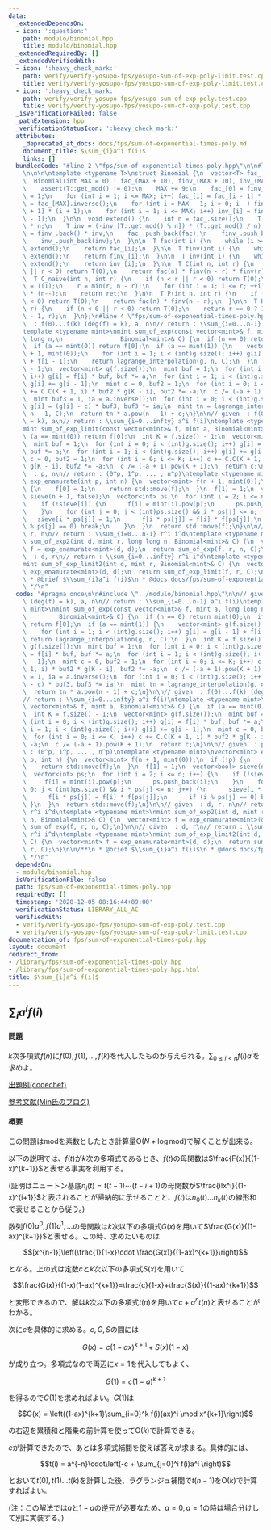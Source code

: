 ```yaml
---
data:
  _extendedDependsOn:
  - icon: ':question:'
    path: modulo/binomial.hpp
    title: modulo/binomial.hpp
  _extendedRequiredBy: []
  _extendedVerifiedWith:
  - icon: ':heavy_check_mark:'
    path: verify/verify-yosupo-fps/yosupo-sum-of-exp-poly-limit.test.cpp
    title: verify/verify-yosupo-fps/yosupo-sum-of-exp-poly-limit.test.cpp
  - icon: ':heavy_check_mark:'
    path: verify/verify-yosupo-fps/yosupo-sum-of-exp-poly.test.cpp
    title: verify/verify-yosupo-fps/yosupo-sum-of-exp-poly.test.cpp
  _isVerificationFailed: false
  _pathExtension: hpp
  _verificationStatusIcon: ':heavy_check_mark:'
  attributes:
    _deprecated_at_docs: docs/fps/sum-of-exponential-times-poly.md
    document_title: $\sum_{i}a^i f(i)$
    links: []
  bundledCode: "#line 2 \"fps/sum-of-exponential-times-poly.hpp\"\n\n#line 2 \"modulo/binomial.hpp\"\
    \n\n\n\ntemplate <typename T>\nstruct Binomial {\n  vector<T> fac_, finv_, inv_;\n\
    \  Binomial(int MAX = 0) : fac_(MAX + 10), finv_(MAX + 10), inv_(MAX + 10) {\n\
    \    assert(T::get_mod() != 0);\n    MAX += 9;\n    fac_[0] = finv_[0] = inv_[0]\
    \ = 1;\n    for (int i = 1; i <= MAX; i++) fac_[i] = fac_[i - 1] * i;\n    finv_[MAX]\
    \ = fac_[MAX].inverse();\n    for (int i = MAX - 1; i > 0; i--) finv_[i] = finv_[i\
    \ + 1] * (i + 1);\n    for (int i = 1; i <= MAX; i++) inv_[i] = finv_[i] * fac_[i\
    \ - 1];\n  }\n\n  void extend() {\n    int n = fac_.size();\n    T fac = fac_.back()\
    \ * n;\n    T inv = (-inv_[T::get_mod() % n]) * (T::get_mod() / n);\n    T finv\
    \ = finv_.back() * inv;\n    fac_.push_back(fac);\n    finv_.push_back(finv);\n\
    \    inv_.push_back(inv);\n  }\n\n  T fac(int i) {\n    while (i >= (int)fac_.size())\
    \ extend();\n    return fac_[i];\n  }\n\n  T finv(int i) {\n    while (i >= (int)finv_.size())\
    \ extend();\n    return finv_[i];\n  }\n\n  T inv(int i) {\n    while (i >= (int)inv_.size())\
    \ extend();\n    return inv_[i];\n  }\n\n  T C(int n, int r) {\n    if (n < r\
    \ || r < 0) return T(0);\n    return fac(n) * finv(n - r) * finv(r);\n  }\n\n\
    \  T C_naive(int n, int r) {\n    if (n < r || r < 0) return T(0);\n    T ret\
    \ = T(1);\n    r = min(r, n - r);\n    for (int i = 1; i <= r; ++i) ret *= inv(i)\
    \ * (n--);\n    return ret;\n  }\n\n  T P(int n, int r) {\n    if (n < r || r\
    \ < 0) return T(0);\n    return fac(n) * finv(n - r);\n  }\n\n  T H(int n, int\
    \ r) {\n    if (n < 0 || r < 0) return T(0);\n    return r == 0 ? 1 : C(n + r\
    \ - 1, r);\n  }\n};\n#line 4 \"fps/sum-of-exponential-times-poly.hpp\"\n\n// given\
    \  : f(0)...f(k) (deg(f) = k), a, n\n// return : \\sum_{i=0...n-1} a^i f(i)\n\
    template <typename mint>\nmint sum_of_exp(const vector<mint>& f, mint a, long\
    \ long n,\n                Binomial<mint>& C) {\n  if (n == 0) return mint(0);\n\
    \  if (a == mint(0)) return f[0];\n  if (a == mint(1)) {\n    vector<mint> g(f.size()\
    \ + 1, mint(0));\n    for (int i = 1; i < (int)g.size(); i++) g[i] = g[i - 1]\
    \ + f[i - 1];\n    return lagrange_interpolation(g, n, C);\n  }\n  int K = f.size()\
    \ - 1;\n  vector<mint> g(f.size());\n  mint buf = 1;\n  for (int i = 0; i < (int)g.size();\
    \ i++) g[i] = f[i] * buf, buf *= a;\n  for (int i = 1; i < (int)g.size(); i++)\
    \ g[i] += g[i - 1];\n  mint c = 0, buf2 = 1;\n  for (int i = 0; i <= K; i++) c\
    \ += C.C(K + 1, i) * buf2 * g[K - i], buf2 *= -a;\n  c /= (-a + 1).pow(K + 1);\n\
    \  mint buf3 = 1, ia = a.inverse();\n  for (int i = 0; i < (int)g.size(); i++)\
    \ g[i] = (g[i] - c) * buf3, buf3 *= ia;\n  mint tn = lagrange_interpolation(g,\
    \ n - 1, C);\n  return tn * a.pow(n - 1) + c;\n}\n\n// given  : f(0)...f(k) (deg(f)\
    \ = k), a\n// return : \\sum_{i=0...infty} a^i f(i)\ntemplate <typename mint>\n\
    mint sum_of_exp_limit(const vector<mint>& f, mint a, Binomial<mint>& C) {\n  if\
    \ (a == mint(0)) return f[0];\n  int K = f.size() - 1;\n  vector<mint> g(f.size());\n\
    \  mint buf = 1;\n  for (int i = 0; i < (int)g.size(); i++) g[i] = f[i] * buf,\
    \ buf *= a;\n  for (int i = 1; i < (int)g.size(); i++) g[i] += g[i - 1];\n  mint\
    \ c = 0, buf2 = 1;\n  for (int i = 0; i <= K; i++) c += C.C(K + 1, i) * buf2 *\
    \ g[K - i], buf2 *= -a;\n  c /= (-a + 1).pow(K + 1);\n  return c;\n}\n\n// given\
    \  : p, n\n// return : (0^p, 1^p, ... , n^p)\ntemplate <typename mint>\nvector<mint>\
    \ exp_enamurate(int p, int n) {\n  vector<mint> f(n + 1, mint(0));\n  if (!p)\
    \ {\n    f[0] = 1;\n    return std::move(f);\n  }\n  f[1] = 1;\n  vector<bool>\
    \ sieve(n + 1, false);\n  vector<int> ps;\n  for (int i = 2; i <= n; i++) {\n\
    \    if (!sieve[i]) {\n      f[i] = mint(i).pow(p);\n      ps.push_back(i);\n\
    \    }\n    for (int j = 0; j < (int)ps.size() && i * ps[j] <= n; j++) {\n   \
    \   sieve[i * ps[j]] = 1;\n      f[i * ps[j]] = f[i] * f[ps[j]];\n      if (i\
    \ % ps[j] == 0) break;\n    }\n  }\n  return std::move(f);\n}\n\n// given  : d,\
    \ r, n\n// return : \\sum_{i=0...n-1} r^i i^d\ntemplate <typename mint>\nmint\
    \ sum_of_exp2(int d, mint r, long long n, Binomial<mint>& C) {\n  vector<mint>\
    \ f = exp_enamurate<mint>(d, d);\n  return sum_of_exp(f, r, n, C);\n}\n\n// given\
    \  : d, r\n// return : \\sum_{i=0...infty} r^i i^d\ntemplate <typename mint>\n\
    mint sum_of_exp_limit2(int d, mint r, Binomial<mint>& C) {\n  vector<mint> f =\
    \ exp_enamurate<mint>(d, d);\n  return sum_of_exp_limit(f, r, C);\n}\n\n/**\n\
    \ * @brief $\\sum_{i}a^i f(i)$\n * @docs docs/fps/sum-of-exponential-times-poly.md\n\
    \ */\n"
  code: "#pragma once\n\n#include \"../modulo/binomial.hpp\"\n\n// given  : f(0)...f(k)\
    \ (deg(f) = k), a, n\n// return : \\sum_{i=0...n-1} a^i f(i)\ntemplate <typename\
    \ mint>\nmint sum_of_exp(const vector<mint>& f, mint a, long long n,\n       \
    \         Binomial<mint>& C) {\n  if (n == 0) return mint(0);\n  if (a == mint(0))\
    \ return f[0];\n  if (a == mint(1)) {\n    vector<mint> g(f.size() + 1, mint(0));\n\
    \    for (int i = 1; i < (int)g.size(); i++) g[i] = g[i - 1] + f[i - 1];\n   \
    \ return lagrange_interpolation(g, n, C);\n  }\n  int K = f.size() - 1;\n  vector<mint>\
    \ g(f.size());\n  mint buf = 1;\n  for (int i = 0; i < (int)g.size(); i++) g[i]\
    \ = f[i] * buf, buf *= a;\n  for (int i = 1; i < (int)g.size(); i++) g[i] += g[i\
    \ - 1];\n  mint c = 0, buf2 = 1;\n  for (int i = 0; i <= K; i++) c += C.C(K +\
    \ 1, i) * buf2 * g[K - i], buf2 *= -a;\n  c /= (-a + 1).pow(K + 1);\n  mint buf3\
    \ = 1, ia = a.inverse();\n  for (int i = 0; i < (int)g.size(); i++) g[i] = (g[i]\
    \ - c) * buf3, buf3 *= ia;\n  mint tn = lagrange_interpolation(g, n - 1, C);\n\
    \  return tn * a.pow(n - 1) + c;\n}\n\n// given  : f(0)...f(k) (deg(f) = k), a\n\
    // return : \\sum_{i=0...infty} a^i f(i)\ntemplate <typename mint>\nmint sum_of_exp_limit(const\
    \ vector<mint>& f, mint a, Binomial<mint>& C) {\n  if (a == mint(0)) return f[0];\n\
    \  int K = f.size() - 1;\n  vector<mint> g(f.size());\n  mint buf = 1;\n  for\
    \ (int i = 0; i < (int)g.size(); i++) g[i] = f[i] * buf, buf *= a;\n  for (int\
    \ i = 1; i < (int)g.size(); i++) g[i] += g[i - 1];\n  mint c = 0, buf2 = 1;\n\
    \  for (int i = 0; i <= K; i++) c += C.C(K + 1, i) * buf2 * g[K - i], buf2 *=\
    \ -a;\n  c /= (-a + 1).pow(K + 1);\n  return c;\n}\n\n// given  : p, n\n// return\
    \ : (0^p, 1^p, ... , n^p)\ntemplate <typename mint>\nvector<mint> exp_enamurate(int\
    \ p, int n) {\n  vector<mint> f(n + 1, mint(0));\n  if (!p) {\n    f[0] = 1;\n\
    \    return std::move(f);\n  }\n  f[1] = 1;\n  vector<bool> sieve(n + 1, false);\n\
    \  vector<int> ps;\n  for (int i = 2; i <= n; i++) {\n    if (!sieve[i]) {\n \
    \     f[i] = mint(i).pow(p);\n      ps.push_back(i);\n    }\n    for (int j =\
    \ 0; j < (int)ps.size() && i * ps[j] <= n; j++) {\n      sieve[i * ps[j]] = 1;\n\
    \      f[i * ps[j]] = f[i] * f[ps[j]];\n      if (i % ps[j] == 0) break;\n   \
    \ }\n  }\n  return std::move(f);\n}\n\n// given  : d, r, n\n// return : \\sum_{i=0...n-1}\
    \ r^i i^d\ntemplate <typename mint>\nmint sum_of_exp2(int d, mint r, long long\
    \ n, Binomial<mint>& C) {\n  vector<mint> f = exp_enamurate<mint>(d, d);\n  return\
    \ sum_of_exp(f, r, n, C);\n}\n\n// given  : d, r\n// return : \\sum_{i=0...infty}\
    \ r^i i^d\ntemplate <typename mint>\nmint sum_of_exp_limit2(int d, mint r, Binomial<mint>&\
    \ C) {\n  vector<mint> f = exp_enamurate<mint>(d, d);\n  return sum_of_exp_limit(f,\
    \ r, C);\n}\n\n/**\n * @brief $\\sum_{i}a^i f(i)$\n * @docs docs/fps/sum-of-exponential-times-poly.md\n\
    \ */\n"
  dependsOn:
  - modulo/binomial.hpp
  isVerificationFile: false
  path: fps/sum-of-exponential-times-poly.hpp
  requiredBy: []
  timestamp: '2020-12-05 08:16:44+09:00'
  verificationStatus: LIBRARY_ALL_AC
  verifiedWith:
  - verify/verify-yosupo-fps/yosupo-sum-of-exp-poly.test.cpp
  - verify/verify-yosupo-fps/yosupo-sum-of-exp-poly-limit.test.cpp
documentation_of: fps/sum-of-exponential-times-poly.hpp
layout: document
redirect_from:
- /library/fps/sum-of-exponential-times-poly.hpp
- /library/fps/sum-of-exponential-times-poly.hpp.html
title: $\sum_{i}a^i f(i)$
---
```


## $\sum_{i}a^i f(i)$

#### 問題

$k$次多項式$f(n)$に$f(0),f(1),\ldots,f(k)$を代入したものが与えられる。$\sum_{0\leq i<n}f(i)a^i$を求めよ。

[出題例(codechef)](https://www.codechef.com/problems/QPOLYSUM)

[参考文献(Min氏のブログ)](https://min-25.hatenablog.com/entry/2015/04/24/031413)

#### 概要

この問題は$\mathrm{mod}$を素数としたとき計算量$\mathrm{O}(N + \log \mathrm{mod})$で解くことが出来る。

以下の説明では、$f(t)$が$k$次の多項式であるとき、$f(t)$の母関数は$\frac{F(x)}{(1-x)^{k+1}}$と表せる事実を利用する。

(証明はニュートン基底$n_i(t)=t(t-1)\cdots(t-i+1)$の母関数が$\frac{i!x^i}{(1-x)^{i+1}}$と表されることが帰納的に示せることと、$f(t)$は$n_0(t)\ldots n_k(t)$の線形和で表せることから従う。)

数列$f(0)a^0, f(1)a^1, \ldots$の母関数は$k$次以下の多項式$G(x)$を用いて$\frac{G(x)}{(1-ax)^{k+1}}$と表せる。この時、求めたいものは

$$[x^{n-1}]\left(\frac{1}{1-x}\cdot \frac{G(x)}{(1-ax)^{k+1}}\right)$$

となる。上の式は定数$c$と$k$次以下の多項式$S(x)$を用いて

$$\frac{G(x)}{(1-x)(1-ax)^{k+1}}=\frac{c}{1-x}+\frac{S(x)}{(1-ax)^{k+1}}$$

と変形できるので、解は$k$次以下の多項式$t(n)$を用いて$c+a^nt(n)$と表せることがわかる。

次に$c$を具体的に求める。$c,G,S$の間には

$$G(x)=c(1-ax)^{k+1}+S(x)(1-x)$$

が成り立つ。多項式なので両辺に$x=1$を代入してもよく、

$$G(1)=c(1-a)^{k+1}$$

を得るので$G(1)$を求めればよい。$G(1)$は

$$G(x) = \left((1-ax)^{k+1}\sum_{i=0}^k f(i)(ax)^i \mod  x^{k+1}\right)$$

の右辺を累積和と階乗の前計算を使って$\mathrm{O}(k)$で計算できる。

$c$が計算できたので、あとは多項式補間を使えば答えが求まる。具体的には、

$$t(i) = a^{-n}\cdot\left(-c + \sum_{j=0}^i f(i)a^i \right)$$

とおいて$t(0),t(1)\ldots t(k)$を計算した後、ラグランジュ補間で$t(n-1)$を$\mathrm{O}(k)$で計算すればよい。

(注：この解法では$a$と$1-a$の逆元が必要なため、$a=0,a=1$の時は場合分けして別に実装する。)
